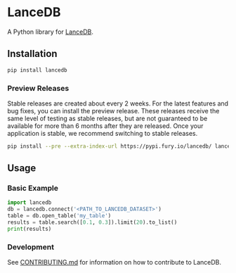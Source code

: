 # LanceDB

A Python library for [LanceDB](https://github.com/lancedb/lancedb).

## Installation

```bash
pip install lancedb
```

### Preview Releases

Stable releases are created about every 2 weeks. For the latest features and bug fixes, you can install the preview release. These releases receive the same level of testing as stable releases, but are not guaranteed to be available for more than 6 months after they are released. Once your application is stable, we recommend switching to stable releases.

```bash
pip install --pre --extra-index-url https://pypi.fury.io/lancedb/ lancedb
```

## Usage

### Basic Example

```python
import lancedb
db = lancedb.connect('<PATH_TO_LANCEDB_DATASET>')
table = db.open_table('my_table')
results = table.search([0.1, 0.3]).limit(20).to_list()
print(results)
```

### Development

See [CONTRIBUTING.md](./CONTRIBUTING.md) for information on how to contribute to LanceDB.
